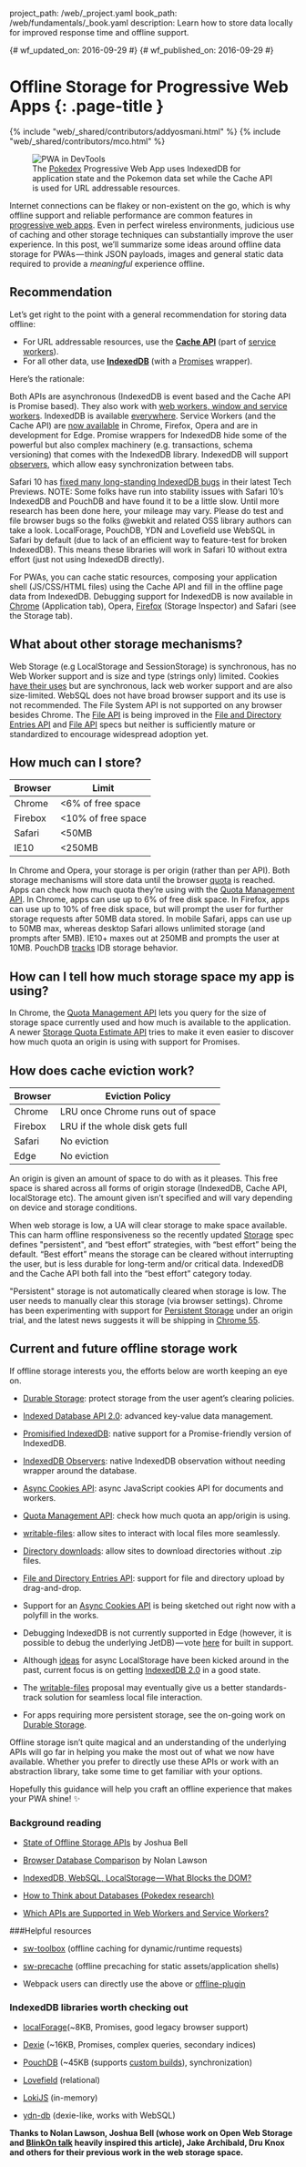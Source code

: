 project_path: /web/_project.yaml
book_path: /web/fundamentals/_book.yaml
description: Learn how to store data locally for improved response time and offline support.

{# wf_updated_on: 2016-09-29 #}
{# wf_published_on: 2016-09-29 #}

# Offline Storage for Progressive Web Apps {: .page-title }

{% include "web/_shared/contributors/addyosmani.html" %}
{% include "web/_shared/contributors/mco.html" %}

<figure class="attempt-right">
  <img src="images/pwa-in-devtools.jpg" alt="PWA in DevTools">
  <figcaption>
    The <a href="https://pokedex.org" class="external">Pokedex</a>
    Progressive Web App uses IndexedDB for application state and the Pokemon
    data set while the Cache API is used for URL addressable resources.
  </figcaption>
</figure>

Internet connections can be flakey or non-existent on the go, which is why
offline support and reliable performance are common features in [progressive
web apps](/web/progressive-web-apps/). Even in
perfect wireless environments, judicious use of caching and other storage
techniques can substantially improve the user experience. In this post, we’ll
summarize some ideas around offline data storage for PWAs — think JSON
payloads, images and general static data required to provide a *meaningful*
experience offline.

<div class="clearfix"></div>

## Recommendation

Let’s get right to the point with a general recommendation for storing data
offline:

* For URL addressable resources, use the [**Cache API**](https://davidwalsh.name/cache)
  (part of [service workers](/web/fundamentals/primers/service-worker/)).
* For all other data, use [**IndexedDB**](https://developer.mozilla.org/en-US/docs/Web/API/IndexedDB_API)
  (with a [Promises](/web/fundamentals/getting-started/primers/promises) wrapper).

Here’s the rationale:

Both APIs are asynchronous (IndexedDB is event based and the Cache API is
Promise based). They also work with [web workers, window and service
workers](https://nolanlawson.github.io/html5workertest/). IndexedDB is
available [everywhere](http://caniuse.com/#feat=indexeddb). Service
Workers (and the Cache API) are
[now available](https://jakearchibald.github.io/isserviceworkerready/) in Chrome,
Firefox, Opera and are in development for Edge. Promise wrappers for
IndexedDB hide some of the powerful but also complex machinery
(e.g. transactions, schema versioning) that comes with the IndexedDB
library. IndexedDB will support
[observers](https://github.com/WICG/indexed-db-observers), which allow easy
synchronization between tabs.

Safari 10 has
[fixed many long-standing IndexedDB bugs](https://gist.github.com/nolanlawson/08eb857c6b17a30c1b26)
in their latest Tech Previews. NOTE:  Some folks have run into stability
issues with Safari 10’s IndexedDB and PouchDB and have found it to be a
little slow. Until more research has been done here, your mileage may vary.
Please do test and file browser bugs so the folks @webkit and related OSS
library authors can take a look. LocalForage, PouchDB, YDN and Lovefield
use WebSQL in Safari by default (due to lack of an efficient way to
feature-test for broken IndexedDB). This means these libraries will work
in Safari 10 without extra effort (just not using IndexedDB directly).

For PWAs, you can cache static resources, composing your application shell
(JS/CSS/HTML files) using the Cache API and fill in the offline page data from
IndexedDB. Debugging support for IndexedDB is now available in
[Chrome](/web/tools/chrome-devtools/iterate/manage-data/local-storage)
(Application tab),
Opera, [Firefox](https://developer.mozilla.org/en-US/docs/Tools/Storage_Inspector)
(Storage Inspector) and Safari (see the Storage tab).

## What about other storage mechanisms?

Web Storage (e.g LocalStorage and SessionStorage) is synchronous, has no Web
Worker support and is size and type (strings only) limited. Cookies [have their
uses](https://developer.mozilla.org/en-US/docs/Web/HTTP/Cookies) but are
synchronous, lack web worker support and are also size-limited.
WebSQL does not have broad browser support and its use is not recommended.
The File System API is not supported on any browser besides Chrome. The
[File API](https://developer.mozilla.org/en-US/docs/Web/API/File) is
being improved in the
[File and Directory Entries API](https://wicg.github.io/entries-api/)
and [File API](https://w3c.github.io/FileAPI/) specs but neither is
sufficiently mature or standardized to encourage widespread adoption yet.

## How much can I store?

<table>
  <thead>
    <th>Browser</th>
    <th>Limit</th>
  </thead>
  <tbody>
    <tr>
      <td>Chrome</td>
      <td><6% of free space</td>
    </tr>
    <tr>
      <td>Firebox</td>
      <td><10% of free space</td>
    </tr>
    <tr>
      <td>Safari</td>
      <td><50MB</td>
    </tr>
    <tr>
      <td>IE10</td>
      <td><250MB</td>
    </tr>
  <tbody>
</table>

In Chrome and Opera, your storage is per origin (rather than per API). Both
storage mechanisms will store data until the browser
[quota](http://www.html5rocks.com/en/tutorials/offline/quota-research/) is
reached. Apps can check how much quota they’re using with the [Quota Management
API](https://www.w3.org/TR/quota-api/). In Chrome, apps can use up to 6% of free
disk space. In Firefox, apps can use up to 10% of free disk space, but will
prompt the user for further storage requests after 50MB data stored. In mobile
Safari, apps can use up to 50MB max, whereas desktop Safari allows unlimited
storage (and prompts after 5MB). IE10+ maxes out at 250MB and prompts the user
at 10MB. PouchDB [tracks](https://pouchdb.com/faq.html#data_limits) IDB storage
behavior.

## How can I tell how much storage space my app is using?

In Chrome, the [Quota Management API](https://www.w3.org/TR/quota-api/) lets
you query for the size of storage space currently used and how much is
available to the application. A newer [Storage Quota Estimate
API](https://www.chromestatus.com/features/5630353511284736) tries to make it
even easier to discover how much quota an origin is using with support for
Promises.

## How does cache eviction work?

<table>
  <thead>
    <th>Browser</th>
    <th>Eviction Policy</th>
  </thead>
  <tbody>
    <tr>
      <td>Chrome</td>
      <td>LRU once Chrome runs out of space</td>
    </tr>
    <tr>
      <td>Firebox</td>
      <td>LRU if the whole disk gets full</td>
    </tr>
    <tr>
      <td>Safari</td>
      <td>No eviction</td>
    </tr>
    <tr>
      <td>Edge</td>
      <td>No eviction</td>
    </tr>
  <tbody>
</table>

An origin is given an amount of space to do with as it pleases. This free space
is shared across all forms of origin storage (IndexedDB, Cache API,
localStorage etc). The amount given isn’t specified and will vary depending on
device and storage conditions.

When web storage is low, a UA will clear storage to make space available. This
can harm offline responsiveness so the recently updated
[Storage](https://storage.spec.whatwg.org/) spec defines "persistent", and
“best effort” strategies, with “best effort” being the default. “Best effort”
means the storage can be cleared without interrupting the user, but is less
durable for long-term and/or critical data. IndexedDB and the Cache API both
fall into the “best effort” category today.

"Persistent" storage is not automatically cleared when storage is low. The
user needs to manually clear this storage (via browser settings). Chrome has
been experimenting with support for [Persistent
Storage](/web/updates/2016/06/persistent-storage)
under an origin trial, and the latest news suggests it will be shipping in
[Chrome
55](https://groups.google.com/a/chromium.org/d/msg/blink-dev/5Sihi1iAXYc/wnvNDFIPAQAJ).

## Current and future offline storage work

If offline storage interests you, the efforts below are worth keeping an eye
on.

* [Durable Storage](https://storage.spec.whatwg.org/): protect storage from
the user agent’s clearing policies.

* [Indexed Database API 2.0](https://w3c.github.io/IndexedDB/): advanced
key-value data management.

* [Promisified
IndexedDB](https://github.com/inexorabletash/indexeddb-promises): native
support for a Promise-friendly version of IndexedDB.

* [IndexedDB Observers](https://github.com/WICG/indexed-db-observers): native
IndexedDB observation without needing wrapper around the database.

* [Async Cookies API](https://github.com/bsittler/async-cookies-api): async
JavaScript cookies API for documents and workers.

* [Quota Management API](https://www.w3.org/TR/quota-api/): check how much
quota an app/origin is using.

* [writable-files](https://github.com/WICG/writable-files): allow sites to
interact with local files more seamlessly.

* [Directory downloads](https://github.com/drufball/directory-download): allow
sites to download directories without .zip files.

* [File and Directory Entries API](https://wicg.github.io/entries-api/):
support for file and directory upload by drag-and-drop.

* Support for an [Async Cookies
API](https://github.com/WICG/async-cookies-api) is being sketched out right now
with a polyfill in the works.

* Debugging IndexedDB is not currently supported in Edge (however, it is possible to
debug the underlying JetDB) — vote
[here](https://wpdev.uservoice.com/forums/257854-microsoft-edge-developer/suggestions/6517763-indexeddb-explorer-in-dev-tools)
for built in support.

* Although [ideas](https://github.com/slightlyoff/async-local-storage) for
async LocalStorage have been kicked around in the past, current focus is on getting
[IndexedDB 2.0](https://w3c.github.io/IndexedDB/) in a good state.

* The [writable-files](https://github.com/WICG/writable-files) proposal may
eventually give us a better standards-track solution for seamless local file
interaction.

* For apps requiring more persistent storage, see the on-going work on
[Durable Storage](https://storage.spec.whatwg.org/).

Offline storage isn’t quite magical and an understanding of the underlying APIs
will go far in helping you make the most out of what we now have available.
Whether you prefer to directly use these APIs or work with an abstraction
library, take some time to get familiar with your options.

Hopefully this guidance will help you craft an offline experience that makes your
PWA shine! ✨

### Background reading

* [State of Offline Storage
APIs](https://docs.google.com/presentation/d/11CJnf77N45qPFAhASwnfRNeEMJfR-E_x05v1Z6Rh5HA/edit)
by Joshua Bell

* [Browser Database
Comparison](http://nolanlawson.github.io/database-comparison/) by Nolan Lawson

* [IndexedDB, WebSQL, LocalStorage — What Blocks the
DOM?](https://nolanlawson.com/2015/09/29/indexeddb-websql-localstorage-what-blocks-the-dom/)

* [How to Think about Databases (Pokedex
research)](https://nolanlawson.com/2016/02/08/how-to-think-about-databases/)

* [Which APIs are Supported in Web Workers and Service
Workers?](https://nolanlawson.github.io/html5workertest/)

###Helpful resources

* [sw-toolbox](https://github.com/GoogleChrome/sw-toolbox) (offline caching
for dynamic/runtime requests)

* [sw-precache](https://github.com/GoogleChrome/sw-precache) (offline
precaching for static assets/application shells)

* Webpack users can directly use the above or
[offline-plugin](https://github.com/NekR/offline-plugin)

### IndexedDB libraries worth checking out

* [localForage](https://github.com/localForage/localForage)(~8KB, Promises, good
legacy browser support)

* [Dexie](http://dexie.org/) (~16KB, Promises, complex queries, secondary
indices)

* [PouchDB](https://pouchdb.com/) (~45KB (supports [custom
builds](https://pouchdb.com/2016/06/06/introducing-pouchdb-custom-builds.html)),
synchronization)

* [Lovefield](https://github.com/google/lovefield) (relational)

* [LokiJS](http://lokijs.org/#/) (in-memory)

* [ydn-db](https://github.com/yathit/ydn-db) (dexie-like, works with WebSQL)

**Thanks to Nolan Lawson, Joshua Bell (whose work on Open Web Storage and
[BlinkOn talk](https://docs.google.com/presentation/d/11CJnf77N45qPFAhASwnfRNeEMJfR-E_x05v1Z6Rh5HA/edit)
heavily inspired this article), Jake Archibald, Dru Knox and others for their
previous work in the web storage space.**

